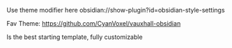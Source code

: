 Use theme modifier here obsidian://show-plugin?id=obsidian-style-settings

Fav Theme: https://github.com/CyanVoxel/vauxhall-obsidian

Is the best starting template, fully customizable